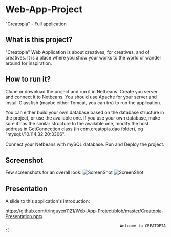 # Web-App-Project
"Creatopia"  - Full application

## What is this project?
"Creatopia" Web Application is about creatives, for creatives, and of creatives. It is a place where you show your works to the world or wander around for inspiration.

## How to run it?
Clone or download the project and run it in Netbeans. Create you server and connect it to Netbeans. You should use Apache for your server and install Glassfish (maybe either Tomcat, you can try) to run the application.

You can either build your own database based on the database structure in the project, or use the available one. If you use your own database, make sure it has the similar structure to the available one, modify the host address in GetConnection class (in com.creatopia.dao folder), eg "mysql://10.114.32.20:3306". 

Connect your Netbeans with mySQL database. 
Run and Deploy the project.


## Screenshot
Few screenshots for an overall look: 
![ScreenShot](https://raw.github.com/tringuyen1121/Web-App-Project/master/screenshots/screenshot1.jpg)
![ScreenShot](https://raw.github.com/tringuyen1121/Web-App-Project/master/screenshots/screenshot2.jpg)

## Presentation
A slide to this application's introduction:

https://github.com/tringuyen1121/Web-App-Project/blob/master/Creatopia-Presentation.pptx





                                                      Welcome to CREATOPIA :)
